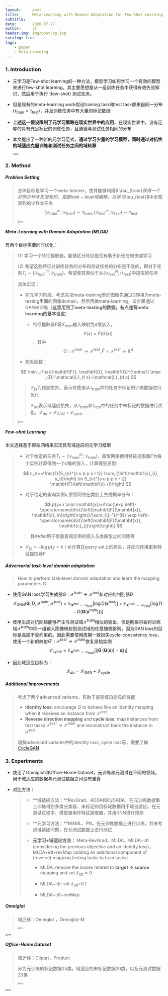 ```yaml
---
layout:     post
title:      Meta-Learning with Domain Adaptation for Few-Shot Learning under Domain Shift
subtitle:   
date:       2020-07-27
author:     JY
header-img: img/post-bg.jpg
catalog: true
tags:
    - paper
    - Meta-Learning
---
```


### 1. Introduction

- 元学习是Few-shot learning的一种方法，模型学习如何学习一个有效的模型来进行few-shot learning。其主要思想是从一组训练任务中获得有效先验知识，然后用于执行 (few-shot) 测试任务。

- 但是现有的meta-learning work假设training task和test task都来自同一分布($\tau_{\text {train}}=\tau_{\text {test}}$)，并且训练任务中有大量的标记数据

- **上述这一假设限制了元学习策略在现实世界中的应用**，在现实世界中，没有足够的具有充足标记的训练任务，且遵循与测试任务相同的分布

- 本文提出了一种新的元学习范式，**通过学习少量的学习模型，同时通过对抗性的域适应克服训练和测试任务之间的域转移**

  <img src="https://github.com/ZJU-CVs/zju-cvs.github.io/raw/master/img/2020-07-07-fsl/20.png" alt="img" style="zoom:43%;" />

  

### 2. Method

##### Problem Setting

> 总体目标是学习一个meta-learner，使其能够利用$ \tau_{train}$获得一个好的少样本先验知识，克服task-level 域偏移，以学习$\tau_{test}$中未观测到的少样本任务
> $$
> \left(\mathcal{D}_{train}^{m}, \mathcal{D}_{train}\right) \sim \tau_{train},\left(\mathcal{D}_{test}^{m}, \mathcal{D}_{test}\right) \sim \tau_{test}
> $$
> 
>
> <img src="https://github.com/ZJU-CVs/zju-cvs.github.io/raw/master/img/2020-07-07-fsl/16.png" alt="img" style="zoom:43%;" />



##### **Meta-Learning with Domain Adaptation (MLDA)**

有两个目标需要同时优化：

> (1) 学习一个特征提取器，能够区分特征是否有助于新任务的快速学习
>
> (2) 希望这些特征对训练任务的分布和测试任务的分布是不变的，即对于任务$T_i\sim \left(\mathcal{D}_{ train}^{m}, \mathcal{D}_{train}\right)$，希望使其类似于从$\left(\mathcal{D}_{test}^{m}, \mathcal{D}_{test}\right)$中提取的任务



> 具体实现：
>
> - 在元学习阶段，考虑先把meta-training里的图像先通过G转换为meta-testing里面的图像domain，然后再做meta-learning，该步骤通过GAN来训练（**这里用到了meta-testing的数据，有点违背meta learning的基本设定**）
>   
>   - 特征提取器F将$X_{train}$输入映射为$d$维嵌入，$$F(x)=\hat{F}(G(x))$$，其中$$G: \mathcal{X}^{train} \rightarrow \mathcal{X}^{test},\hat{F}=\mathcal{X}^{test} \rightarrow \mathbb{R}^d$$
>   
>   
>   
> - 损失函数：
>
> $$
> \min _{\hat{\mathbf{F}}, \mathbf{G}, \mathbf{G}^{\prime}} \max _{D} \mathcal{L}_{f s}+\mathcal{L}_{d a}
> $$
>
> > $\mathcal{L}_{fs}$为预测损失，表示仅使用从$\tau_{train}$中的任务所标记的训练数据进行优化
> >
> > $\mathcal{L}_{da}$表示域适应损失，从$\tau_{train}$和$\tau_{test}$中的任务中未标记的数据进行优化，$\mathcal{L}_{da}=\mathcal{L}_{GAN}+\mathcal{L}_{cycle}$
>
> <img src="https://github.com/ZJU-CVs/zju-cvs.github.io/raw/master/img/2020-07-07-fsl/17.png" alt="img" style="zoom:43%;" />



##### Few-shot Learning

本文选择基于原型网络来实现具有域适应的元学习框架

> - 对于给定的任务$T_i \sim (\mathcal{D}_{train}^m,\mathcal{D}_{train})$，原型网络使用特征提取器$F$为每个实例计算得到一个$d$维的嵌入，计算得到原型:
>
> $$
> c_n==\frac{1}{S_{n}^{s u p p o r t}} \sum_{\left(\mathbf{x}_{i}, y_{i}\right) \in S_{n}^{s u p p o r t}} \mathbf{F}\left(\mathbf{x}_{i}\right)
> $$
>
> 
>
> - 对于给定的查询实例$x$,原型网络在类别上生成概率分布：
>
> $$
> p(y=n \mid \mathbf{x})=\frac{\exp \left(-\operatorname{dist}\left(\mathbf{F}(\mathbf{x}), \mathbf{c}_{n}\right)\right)}{\sum_{(j=1)}^{N} \exp \left(-\operatorname{dist}\left(\mathbf{F}(\mathbf{x}), \mathbf{c}_{j}\right)\right)}
> $$
>
> > 其中$dist$用于衡量查询实例的嵌入与类原型之间的距离
>
> - $\mathcal{L}_{f s}=-\log p(y=k \mid \mathbf{x})$计算在query set上的损失，并反向传播更新特征提取器$F$



##### Adversarial task-level domain adaptation

> How to perform task-level domain adaptation and learn the mapping parameters $G$.

- 使用GAN loss学习生成器$G:\mathcal{X}^{\text {train}} \rightarrow \mathcal{X}^{\text {test}}$和对应的判别器$D$
  $$
  \mathcal{L}_{G A N}\left(\mathbf{G}, D, \mathcal{X}^{\text {train}}, \mathcal{X}^{\text {test}}\right)=\mathbb{E}_{\mathbf{x}^{\text {test}} \sim \mathcal{D}_{\text {test}}}\left[\log D\left(\mathbf{x}^{\text {test}}\right)\right]+\mathbb{E}_{\mathbf{x}^{t r a i n} \sim \mathcal{D}_{\text {train}}}\left[\log \left(1-D\left(\mathbf{G}\left(\mathbf{x}^{\text {train}}\right)\right)\right)\right]
  $$

- 使用生成对抗网络能够产生与测试域$\mathcal{X}^{train}$相似的输出，但是网络将会将训练域$\mathcal{X}^{train}$中同一组输入图像映射到测试域的任意随机排列，因为GAN loss的目标是高度不受约束的。因此需要使用周期一致损失cycle-consistency loss，使用一个新的映射$G':\mathcal{X}^{test}\rightarrow \mathcal{X}^{\text {train}}$恢复原始实例
  $$
  \mathcal{L}_{\text {cycle}}=\mathbb{E}_{\mathbf{x}^{\text {train}} \sim \mathcal{D}_{\text {train}}}\left[\left\|\mathbf{G}^{\prime}(\mathbf{G}(\mathbf{x}))-\mathbf{x}\right\|_{1}\right]
  $$

- 因此域适应目标为：$$\mathcal{L}_{d a}=\mathcal{L}_{G A N}+\mathcal{L}_\text {cycle}$$



##### Additional Improvements

> 考虑了两个advanced variants，有助于提高域自适应的性能
>
> - **Identity loss**: encourage $G$ to behave like an identity mapping when it receives an instance from $\mathcal{X}^{test}$
> - **Reverse direction mapping** and **cycle loss**: map instances from test tasks $\mathcal{X}^{test} \rightarrow \mathcal{X}^{train}$ and reconstruct back the instance in $\mathcal{X}^{test}$
>
> 理解advanced variants中的identity loss, cycle loss等，需要了解[CycleGAN](https://zju-cvs.github.io/2020/07/27/Unpaired-Image-to-Image-Translation-using-Cycle-Consistent-Adversarial-Networks/)

### 3. Experiments

- 使用了Omniglot和Ofﬁce-Home Dataset，元训练和元测试在不同的领域，用于域适应的数据与元测试数据之间没有重叠

- 对比方法：

  > - **域适应方法：**RevGrad、ADDA和CyCADA，在元训练数据集上训练得到多类分类器，未标记的目标域数据用于域自适应。在元测试过程中，模型被用作特征提取器，并用KNN进行预测
  >
  > - **元学习方法：**MAML、PN，在元训练数据上进行训练，并未考虑域适应问题，在元测试数据上进行测试
  >
  > - **元学习+域适应方法：** Meta-RevGrad，MLDA，MLDA+idt (considering the previous objective and an identity loss)，MLDA+idt+revMap (adding an additional component of (reverse) mapping testing tasks to train tasks)
  >
  >   - MLDA: remove the losses related to **target $\rightarrow$ source** mapping and set $\lambda_{idt}=0$
  >
  >   - MLDA+idt: set $\lambda_{idt}$=0.1
  >   - MLDA+idt+revMap: 

  

##### Omniglot 

> 域迁移：Omniglot ，Omniglot-M
>
> <img src="https://github.com/ZJU-CVs/zju-cvs.github.io/raw/master/img/2020-07-07-fsl/23.png" alt="img" style="zoom:43%;" />

<img src="https://github.com/ZJU-CVs/zju-cvs.github.io/raw/master/img/2020-07-07-fsl/21.png" alt="img" style="zoom:43%;" />

##### Office-Home Dataset

> 域迁移：Clipart，Product
>
> 分为元训练的标记数据25类，域适应的未标记数据20类，以及元测试数据20类
>
> <img src="https://github.com/ZJU-CVs/zju-cvs.github.io/raw/master/img/2020-07-07-fsl/24.png" alt="img" style="zoom:43%;" />

<img src="https://github.com/ZJU-CVs/zju-cvs.github.io/raw/master/img/2020-07-07-fsl/22.png" alt="img" style="zoom:43%;" />



